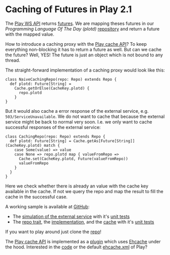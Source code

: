 # Caching of Futures in Play 2.1
The [Play WS API][] returns [futures][]. We are mapping theses futures in our *Programming Language Of The Day (plotd)* [repository][] and return a future with the mapped value.

  [Play WS API]: http://www.playframework.com/documentation/2.1.1/ScalaWS
  [futures]: http://www.scala-lang.org/api/current/index.html#scala.concurrent.Future
  [repository]: https://en.wikipedia.org/wiki/Domain-driven_design

How to introduce a caching proxy with the [Play cache API][]? To keep everything non-blocking it has to return a future as well. But can we cache the future? Well, YES! The future is just an object which is not bound to any thread.

  [Play cache API]: http://www.playframework.com/documentation/2.1.1/ScalaCache
  
The straight-forward implementation of a caching proxy would look like this:

    class NaiveCachingRepo(repo: Repo) extends Repo {
      def plotd: Future[String] =
        Cache.getOrElse(CacheKey.plotd) {
          repo.plotd
        }
    }

But it would also cache a error response of the external service, e.g. `503/ServiceUnavailable`. We do not want to cache that because the external service might be back to normal very soon. I.e. we only want to cache successful responses of the external service:

    class CachingRepo(repo: Repo) extends Repo {
      def plotd: Future[String] = Cache.getAs[Future[String]](CacheKey.plotd) match {
        case Some(value) => value
        case None => repo.plotd map { valueFromRepo =>
          Cache.set(CacheKey.plotd, Future(valueFromRepo))
          valueFromRepo
        }
      }
    }

Here we check whether there is already an value with the cache key available in the cache. If not we query the repo and map the result to fill the cache in the successful case.

A working sample is available at [GitHub](https://github.com/AlexanderDaniel/play2-caching/tree/blogPost1):

* The [simulation of the external service](https://github.com/AlexanderDaniel/play2-caching/blob/blogPost1/app/external/ExternalRestService.scala) with it's [unit tests](https://github.com/AlexanderDaniel/play2-caching/blob/blogPost1/test/external/ExternalRestServiceSpec.scala)
* The [repo trait](https://github.com/AlexanderDaniel/play2-caching/blob/blogPost1/app/repositories/Repo.scala), the [implementation](https://github.com/AlexanderDaniel/play2-caching/blob/blogPost1/app/repositories/SimpleRepo.scala), and the [cache](https://github.com/AlexanderDaniel/play2-caching/blob/blogPost1/app/repositories/CachingRepo.scala) with it's [unit tests](https://github.com/AlexanderDaniel/play2-caching/blob/blogPost1/test/repositories/CachingRepoSpec.scala)

If you want to play around just clone the [repo](https://github.com/AlexanderDaniel/play2-caching/tree/blogPost1)!

The [Play cache API][] is implemented as a [plugin][] which uses [Ehcache][] under the hood. Interested in the [code][] or the default [ehcache.xml][] of Play?

  [plugin]: https://github.com/playframework/Play20/blob/master/framework/src/play/src/main/scala/play/api/Plugins.scala
  [Ehcache]: http://ehcache.org
  [code]: https://github.com/playframework/Play20/blob/master/framework/src/play/src/main/scala/play/api/cache/Cache.scala
  [ehcache.xml]: https://github.com/playframework/Play20/blob/master/framework/src/play/src/main/resources/ehcache.xml
